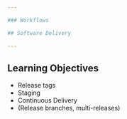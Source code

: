 ```yaml
---

### Workflows

## Software Delivery

---
```


## Learning Objectives

 * Release tags
 * Staging
 * Continuous Delivery
 * (Release branches, multi-releases)
